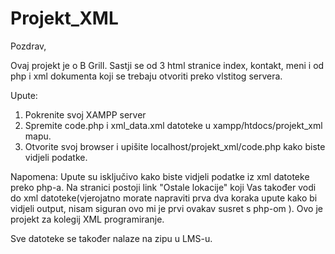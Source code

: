 # Projekt_XML

Pozdrav,

Ovaj projekt je o B Grill. Sastji se od 3 html stranice index, kontakt, meni i od php i xml dokumenta koji se
trebaju otvoriti preko vlstitog servera. 

Upute:
1. Pokrenite svoj XAMPP server
2. Spremite code.php i xml_data.xml datoteke u xampp/htdocs/projekt_xml mapu.
3. Otvorite svoj browser i upišite localhost/projekt_xml/code.php kako biste vidjeli podatke.

Napomena: Upute su isključivo kako biste vidjeli podatke iz xml datoteke preko php-a. Na stranici postoji link "Ostale lokacije"
koji Vas također vodi do xml datoteke(vjerojatno morate napraviti prva dva koraka upute kako bi vidjeli output, nisam 
siguran ovo mi je prvi ovakav susret s php-om  ). Ovo je projekt za kolegij XML programiranje.

Sve datoteke se također nalaze na zipu u LMS-u.
